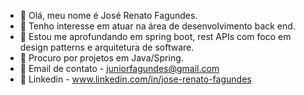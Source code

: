 - 👋 Olá, meu nome é José Renato Fagundes.
- 👀 Tenho interesse em atuar na área de desenvolvimento back end.
- 🌱 Estou me aprofundando em spring boot, rest APIs com foco em design patterns e arquitetura de software.
- 💞️ Procuro por projetos em Java/Spring.
- 📧 Email de contato - juniorfagundes@gmail.com
- 🔗 Linkedin - www.linkedin.com/in/jose-renato-fagundes

<!---
jrfagundes/jrfagundes is a ✨ special ✨ repository because its `README.md` (this file) appears on your GitHub profile.
You can click the Preview link to take a look at your changes.
--->
